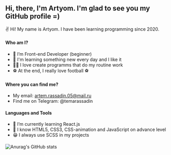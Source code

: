 ## Hi, there, I'm Artyom. I'm glad to see you  my GitHub profile =)

✌️ Hi! My name is Artyom. I have been learning programming since 2020.

#### Who am I?
- 👀 I’m Front-end Developer (beginner)
- 🤗 I'm learning something new every day and I like it
- 👨‍💻 I love create programms that do my routine work
- ⚽ At the end, I really love football ⚽

#### Where you can find me?
- My email: artem.rassadin.05@mail.ru
- Find me on Telegram: @temarassadin

#### Languages and Tools

- 🌱 I’m currently learning React.js
- 🦾 I know HTML5, CSS3, CSS-animation and JavaScript on advance level
- 😁 I always use SCSS in my projects

####
![Anurag's GitHub stats](https://github-readme-stats.vercel.app/api?username=rassadin11&show_icons=true&theme=radical)

<!---
rassadin11/rassadin11 is a ✨ special ✨ repository because its `README.md` (this file) appears on your GitHub profile.
You can click the Preview link to take a look at your changes.
--->
